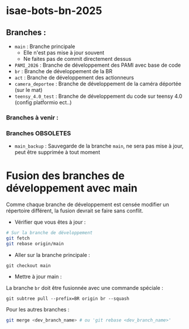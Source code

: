 # isae-bots-bn-2025

## Branches :

- `main` : Branche principale
    * Elle n'est pas mise à jour souvent
    * Ne faites pas de commit directement dessus
- `PAMI_2026` : Branche de développement des PAMI avec base de code
- `br` : Branche de développement de la BR
- `act` : Branche de développement des actionneurs
- `camera_deportee` : Branche de développement de la caméra déportée (sur le mat)
- `teensy_4.0_test` : Branche de développement du code sur teensy 4.0 (config platformio ect..)

### Branches à venir :

### Branches OBSOLETES

- `main_backup` : Sauvegarde de la branche `main`, ne sera pas mise à jour, peut être supprimée à tout moment

# Fusion des branches de développement avec main

Comme chaque branche de développement est censée modifier un répertoire différent, la fusion devrait se faire sans conflit.

* Vérifier que vous êtes à jour :

```bash
# Sur la branche de développement
git fetch
git rebase origin/main
```

* Aller sur la branche principale :
```
git checkout main
```

* Mettre à jour main :

La branche `br` doit être fusionnée avec une commande spéciale :
```
git subtree pull --prefix=BR origin br --squash
```

Pour les autres branches :
```bash
git merge <dev_branch_name> # ou 'git rebase <dev_branch_name>'
```